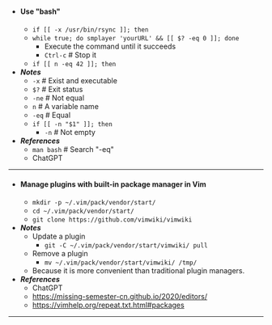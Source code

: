 - #### Use "bash"
    - `if [[ -x /usr/bin/rsync ]]; then`
    - `while true; do smplayer 'yourURL' && [[ $? -eq 0 ]]; done`
        - Execute the command until it succeeds
        - `Ctrl-c` # Stop it
    - `if [[ n -eq 42 ]]; then`
- ***Notes***
    - `-x` # Exist and executable
    - `$?` # Exit status
    - `-ne` # Not equal
    - `n` # A variable name
    - `-eq` # Equal
    - `if [[ -n "$1" ]]; then`
        - `-n` # Not empty
- ***References***
    - `man bash` # Search "-eq"
    - ChatGPT
- ---
- #### Manage plugins with built-in package manager in Vim
    - `mkdir -p ~/.vim/pack/vendor/start/`
    - `cd ~/.vim/pack/vendor/start/`
    - `git clone https://github.com/vimwiki/vimwiki`
- ***Notes***
    - Update a plugin
        - `git -C ~/.vim/pack/vendor/start/vimwiki/ pull`
    - Remove a plugin
        - `mv ~/.vim/pack/vendor/start/vimwiki/ /tmp/`
    - Because it is more convenient than traditional plugin managers.
- ***References***
    - ChatGPT
    - https://missing-semester-cn.github.io/2020/editors/
    - https://vimhelp.org/repeat.txt.html#packages
- ---
